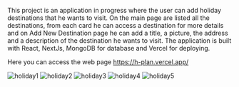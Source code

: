 This project is an application in progress where the user can add holiday destinations that he wants to visit. On the main page are listed all the destinations, from each card he can access a destination for more details and on Add New Destination page he can add a title, a picture, the address and a description of the destination he wants to visit. The application is built with React, NextJs, MongoDB for database and Vercel for deploying.


Here you can access the web page  https://h-plan.vercel.app/


![holiday1](https://user-images.githubusercontent.com/69143183/118874458-d88a6400-b8e2-11eb-913e-b41766b97087.jpg)
![holiday2](https://user-images.githubusercontent.com/69143183/118874467-dd4f1800-b8e2-11eb-93ae-beea556297d9.jpg)
![holiday3](https://user-images.githubusercontent.com/69143183/118874485-e2ac6280-b8e2-11eb-9008-27247b9cdc35.jpg)
![holiday4](https://user-images.githubusercontent.com/69143183/118874506-e6d88000-b8e2-11eb-880f-b25390e25e06.jpg)
![holiday5](https://user-images.githubusercontent.com/69143183/118874532-ec35ca80-b8e2-11eb-8024-f53cd546f313.jpg)

